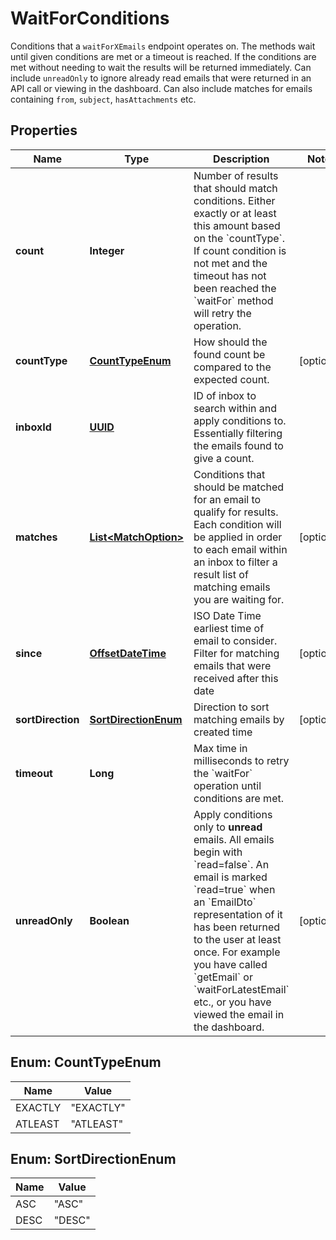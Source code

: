 

# WaitForConditions

Conditions that a `waitForXEmails` endpoint operates on. The methods wait until given conditions are met or a timeout is reached. If the conditions are met without needing to wait the results will be returned immediately. Can include `unreadOnly` to ignore already read emails that were returned in an API call or viewing in the dashboard. Can also include matches for emails containing `from`, `subject`, `hasAttachments` etc.
## Properties

Name | Type | Description | Notes
------------ | ------------- | ------------- | -------------
**count** | **Integer** | Number of results that should match conditions. Either exactly or at least this amount based on the &#x60;countType&#x60;. If count condition is not met and the timeout has not been reached the &#x60;waitFor&#x60; method will retry the operation. | 
**countType** | [**CountTypeEnum**](#CountTypeEnum) | How should the found count be compared to the expected count. |  [optional]
**inboxId** | [**UUID**](UUID) | ID of inbox to search within and apply conditions to. Essentially filtering the emails found to give a count. | 
**matches** | [**List&lt;MatchOption&gt;**](MatchOption) | Conditions that should be matched for an email to qualify for results. Each condition will be applied in order to each email within an inbox to filter a result list of matching emails you are waiting for. |  [optional]
**since** | [**OffsetDateTime**](OffsetDateTime) | ISO Date Time earliest time of email to consider. Filter for matching emails that were received after this date |  [optional]
**sortDirection** | [**SortDirectionEnum**](#SortDirectionEnum) | Direction to sort matching emails by created time |  [optional]
**timeout** | **Long** | Max time in milliseconds to retry the &#x60;waitFor&#x60; operation until conditions are met. | 
**unreadOnly** | **Boolean** | Apply conditions only to **unread** emails. All emails begin with &#x60;read&#x3D;false&#x60;. An email is marked &#x60;read&#x3D;true&#x60; when an &#x60;EmailDto&#x60; representation of it has been returned to the user at least once. For example you have called &#x60;getEmail&#x60; or &#x60;waitForLatestEmail&#x60; etc., or you have viewed the email in the dashboard. |  [optional]



## Enum: CountTypeEnum

Name | Value
---- | -----
EXACTLY | &quot;EXACTLY&quot;
ATLEAST | &quot;ATLEAST&quot;



## Enum: SortDirectionEnum

Name | Value
---- | -----
ASC | &quot;ASC&quot;
DESC | &quot;DESC&quot;



